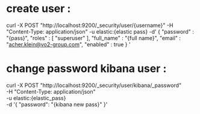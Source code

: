 
# create user : 
curl -X POST "http://localhost:9200/_security/user/{username}" -H "Content-Type: application/json" -u elastic:{elastic pass} -d'
{
  "password" : "{pass}",
  "roles" : [ "superuser" ],
  "full_name" : "{full name}",
  "email" : "acher.klein@vo2-group.com",
  "enabled" : true
}
'


# change password kibana user : 
curl -X POST "http://localhost:9200/_security/user/kibana/_password" \
  -H "Content-Type: application/json" \
  -u elastic:{elastic_pass} \
  -d '{
    "password": "{kibana new pass}"
  }'